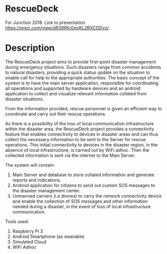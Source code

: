 # RescueDeck
For Junction 2018. Link to presentation https://prezi.com/view/dR39RfcGpvKL2RXCDDyz/.

# Description

The RescueDeck project aims to provide first-point disaster management during emergency situations. Such disasters range from common accidents to natural disasters, providing a quick status update on the situation to enable call for help to the appropriate authorities. 
The basic concept of the system is to have the main server application, responsible for coordinating all operations and supported by hardware devices and an android application to collect and visualize relevant information collated from disaster situations.

 From the information provided, rescue personnel is given an efficient way to coordinate and carry out their rescue operations. 

As there is a possibility of the loss of local communication infrastructure within the disaster area, the RescueDeck project provides a connectivity feature that enables connectivity to devices in disaster areas and can thus collect the necessary information to be sent to the Server for rescue operations. This initial connectivity to devices in the disaster region, in the absence of local infrastructure, is carried out by WiFi adhoc. Then the collected information is sent via the internet to the Main Server.

The system will contain: 
1. Main Server and database to store collated information and generate reports and indications.
2. Android application for citizens to send out custom SOS messages to the disaster management center. 
3. Unmanned carriers (i.e drones) to carry the network connectivity device and enable the collection of SOS messages and other information needed during a disaster, in the event of loss of local infrastructure communication.  

Tools used:
1. Raspberry Pi 3
2. Andriod Smartphone (as wearable)
3. Simulated Cloud
4. WiFi Adhoc 
